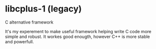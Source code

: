 # libcplus-1 (legacy)
C alternative framework

It's my experement to make useful framework helping write C code more simple and robust. It workes good enougth, however C++ is more stable and powerfull.

